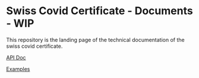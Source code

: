 # Swiss Covid Certificate - Documents - WIP

This repository is the landing page of the technical documentation of the swiss covid certificate. 

[API Doc](https://github.com/admin-ch/CovidCertificate-Apidoc)

[Examples](https://github.com/admin-ch/CovidCertificate-Examples)

